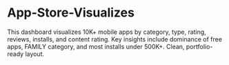 # App-Store-Visualizes
This dashboard visualizes 10K+ mobile apps by category, type, rating, reviews, installs, and content rating. Key insights include dominance of free apps, FAMILY category, and most installs under 500K+. Clean, portfolio-ready layout.

